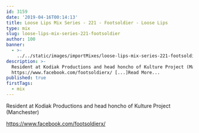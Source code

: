 ```yaml
---
id: 3159
date: '2019-04-16T00:14:13'
title: Loose Lips Mix Series - 221 - Footsoldier - Loose Lips
type: mix
slug: loose-lips-mix-series-221-footsoldier
author: 100
banner:
  - >-
    ../../static/images/importMixes/loose-lips-mix-series-221-footsoldier/image3159.jpeg
description: >-
  Resident at Kodiak Productions and head honcho of Kulture Project (Manchester)
  https://www.facebook.com/footsoldierx/ [...]Read More...
published: true
firstTags:
  - mix
---
```

Resident at Kodiak Productions and head honcho of Kulture Project (Manchester)

https://www.facebook.com/footsoldierx/